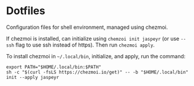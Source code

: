 # Dotfiles

Configuration files for shell environment, managed using chezmoi.

If chezmoi is installed, can initialize using `chemzoi init jaspeyr` (or use `--ssh` flag to use ssh instead of https). Then run `chezmoi apply`.

To install chezmoi in `~/.local/bin`, initialize, and apply, run the command:
```
export PATH="$HOME/.local/bin:$PATH"
sh -c "$(curl -fsLS https://chezmoi.io/get)" -- -b "$HOME/.local/bin" init --apply jaspeyr
```


